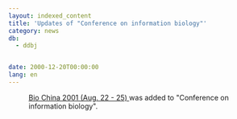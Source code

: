 ```yaml
---
layout: indexed_content
title: 'Updates of "Conference on information biology"'
category: news
db:
  - ddbj


date: 2000-12-20T00:00:00
lang: en
---
```


<dd><a href="http://china-expo.com/">Bio China 2001 (Aug. 22 - 25) </a> was added to "Conference on information biology".</dd>
